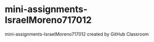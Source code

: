 # mini-assignments-IsraelMoreno717012
mini-assignments-IsraelMoreno717012 created by GitHub Classroom
